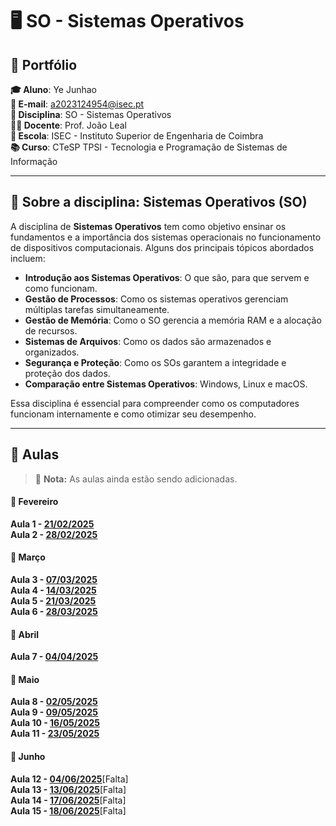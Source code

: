 # 🖥️ SO - Sistemas Operativos

## 📌 Portfólio

**🎓 Aluno**: Ye Junhao  
**📧 E-mail**: a2023124954@isec.pt  
**📖 Disciplina**: SO - Sistemas Operativos  
**👨‍🏫 Docente**: Prof. João Leal  
**🏫 Escola**: ISEC - Instituto Superior de Engenharia de Coimbra  
**📚 Curso**: CTeSP TPSI - Tecnologia e Programação de Sistemas de Informação  

---

## 📌 Sobre a disciplina: **Sistemas Operativos (SO)**  

A disciplina de **Sistemas Operativos** tem como objetivo ensinar os fundamentos e a importância dos sistemas operacionais no funcionamento de dispositivos computacionais. Alguns dos principais tópicos abordados incluem:  

- **Introdução aos Sistemas Operativos**: O que são, para que servem e como funcionam.  
- **Gestão de Processos**: Como os sistemas operativos gerenciam múltiplas tarefas simultaneamente.  
- **Gestão de Memória**: Como o SO gerencia a memória RAM e a alocação de recursos.  
- **Sistemas de Arquivos**: Como os dados são armazenados e organizados.  
- **Segurança e Proteção**: Como os SOs garantem a integridade e proteção dos dados.  
- **Comparação entre Sistemas Operativos**: Windows, Linux e macOS.  

Essa disciplina é essencial para compreender como os computadores funcionam internamente e como otimizar seu desempenho.  

---

## 📌 Aulas  

> 📢 **Nota:** As aulas ainda estão sendo adicionadas.  

#### 📅 **Fevereiro**   
**Aula 1 - [21/02/2025](https://github.com/GameOverJY/SO-Sistemas-Operativos/blob/main/aula1.md)**  
**Aula 2 - [28/02/2025](https://github.com/GameOverJY/SO-Sistemas-Operativos/blob/main/aula%202.md)**  

#### 📅 **Março**   
**Aula 3 - [07/03/2025](https://github.com/GameOverJY/SO-Sistemas-Operativos/blob/main/aula%203.md)**  
**Aula 4 - [14/03/2025](https://github.com/GameOverJY/SO-Sistemas-Operativos/blob/main/aula%204.md)**  
**Aula 5 - [21/03/2025](https://github.com/GameOverJY/SO-Sistemas-Operativos/blob/main/aula%205.md)**  
**Aula 6 - [28/03/2025](https://github.com/GameOverJY/SO-Sistemas-Operativos/blob/main/aula%206.md)**  

#### 📅 **Abril**   
**Aula 7 - [04/04/2025](https://github.com/GameOverJY/SO-Sistemas-Operativos/blob/main/aula7.md)**  

#### 📅 **Maio**  
**Aula 8 - [02/05/2025](https://github.com/GameOverJY/SO-Sistemas-Operativos/blob/main/aula8.md)**  
**Aula 9 - [09/05/2025](https://github.com/GameOverJY/SO-Sistemas-Operativos/blob/main/aula9.md)**  
**Aula 10 - [16/05/2025](https://github.com/GameOverJY/SO-Sistemas-Operativos/blob/main/aula10.md)**  
**Aula 11 - [23/05/2025](https://github.com/GameOverJY/SO-Sistemas-Operativos/blob/main/aula11.md)**  

#### 📅 **Junho**  
**Aula 12 - [04/06/2025](https://github.com/GameOverJY/SO-Sistemas-Operativos/blob/main/aula12.md)**[Falta]  
**Aula 13 - [13/06/2025](https://github.com/GameOverJY/SO-Sistemas-Operativos/blob/main/aula12.md)**[Falta]  
**Aula 14 - [17/06/2025](https://github.com/GameOverJY/SO-Sistemas-Operativos/blob/main/aula12.md)**[Falta]  
**Aula 15 - [18/06/2025](https://github.com/GameOverJY/SO-Sistemas-Operativos/blob/main/aula12.md)**[Falta]

